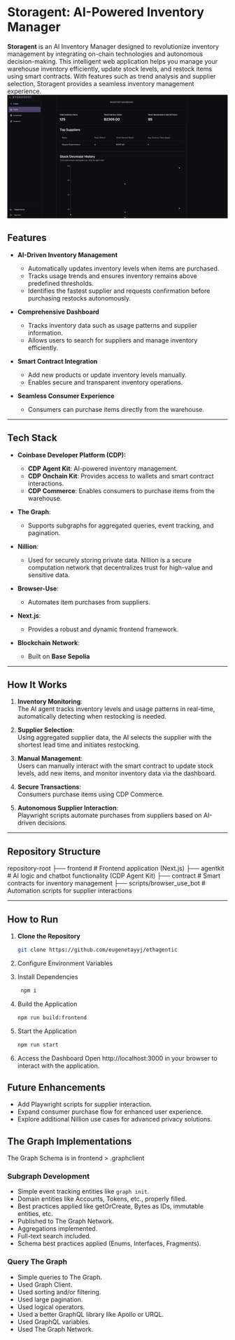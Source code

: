 # Storagent: AI-Powered Inventory Manager

**Storagent** is an AI Inventory Manager designed to revolutionize inventory management by integrating on-chain technologies and autonomous decision-making. This intelligent web application helps you manage your warehouse inventory efficiently, update stock levels, and restock items using smart contracts. With features such as trend analysis and supplier selection, Storagent provides a seamless inventory management experience.
![alt text](image.png)


## **Features**

- **AI-Driven Inventory Management**

  - Automatically updates inventory levels when items are purchased.
  - Tracks usage trends and ensures inventory remains above predefined thresholds.
  - Identifies the fastest supplier and requests confirmation before purchasing restocks autonomously.

- **Comprehensive Dashboard**

  - Tracks inventory data such as usage patterns and supplier information.
  - Allows users to search for suppliers and manage inventory efficiently.

- **Smart Contract Integration**

  - Add new products or update inventory levels manually.
  - Enables secure and transparent inventory operations.

- **Seamless Consumer Experience**

  - Consumers can purchase items directly from the warehouse.

---

## **Tech Stack**

- **Coinbase Developer Platform (CDP):**

  - **CDP Agent Kit**: AI-powered inventory management.
  - **CDP Onchain Kit**: Provides access to wallets and smart contract interactions.
  - **CDP Commerce**: Enables consumers to purchase items from the warehouse.

- **The Graph**:

  - Supports subgraphs for aggregated queries, event tracking, and pagination.

- **Nillion**:

  - Used for securely storing private data. Nillion is a secure computation network that decentralizes trust for high-value and sensitive data.

- **Browser-Use**:

  - Automates item purchases from suppliers.

- **Next.js**:

  - Provides a robust and dynamic frontend framework.

- **Blockchain Network**:
  - Built on **Base Sepolia**

---

## **How It Works**

1. **Inventory Monitoring**:  
   The AI agent tracks inventory levels and usage patterns in real-time, automatically detecting when restocking is needed.

2. **Supplier Selection**:  
   Using aggregated supplier data, the AI selects the supplier with the shortest lead time and initiates restocking.

3. **Manual Management**:  
   Users can manually interact with the smart contract to update stock levels, add new items, and monitor inventory data via the dashboard.

4. **Secure Transactions**:  
   Consumers purchase items using CDP Commerce.

5. **Autonomous Supplier Interaction**:  
   Playwright scripts automate purchases from suppliers based on AI-driven decisions.

---

## **Repository Structure**

repository-root
├── frontend # Frontend application (Next.js)
├── agentkit # AI logic and chatbot functionality (CDP Agent Kit)
├── contract # Smart contracts for inventory management
├── scripts/browser_use_bot # Automation scripts for supplier interactions

---

## **How to Run**

1. **Clone the Repository**

   ```bash
   git clone https://github.com/eugenetayyj/ethagentic

   ```

2.	Configure Environment Variables


3. Install Dependencies

   ```bash
    npm i
   ```

4. Build the Application
   ```bash
   npm run build:frontend
   ```

5. Start the Application
   ```bash
   npm run start
   ```

6. Access the Dashboard
    Open http://localhost:3000 in your browser to interact with the application.


## Future Enhancements
- Add Playwright scripts for supplier interaction.
- Expand consumer purchase flow for enhanced user experience.
- Explore additional Nillion use cases for advanced privacy solutions.

## The Graph Implementations
The Graph Schema is in frontend > .graphclient

### Subgraph Development
- Simple event tracking entities like `graph init`.
- Domain entities like Accounts, Tokens, etc., properly filled.
- Best practices applied like getOrCreate, Bytes as IDs, immutable entities, etc.
- Published to The Graph Network.
- Aggregations implemented.
- Full-text search included.
- Schema best practices applied (Enums, Interfaces, Fragments).

### Query The Graph
- Simple queries to The Graph.
- Used Graph Client.
- Used sorting and/or filtering.
- Used large pagination.
- Used logical operators.
- Used a better GraphQL library like Apollo or URQL.
- Used GraphQL variables.
- Used The Graph Network.
